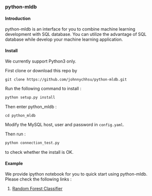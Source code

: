 ### python-mldb

#### Introduction
python-mldb is an interface for you to combine machine learning development with SQL database.
You can utilize the advantage of SQL database while develop your machine learning application.

#### Install
We currently support Python3 only.

First clone or download this repo by
```commandline
git clone https://github.com/johnnychhsu/python-mldb.git
``` 

Run the following command to install :
```python
python setup.py install
```
Then enter python_mldb : 
```commandline
cd python_mldb
```
Modify the MySQL host, user and password in `config.yaml`.

Then run :
```python
python connection_test.py
```
to check whether the install is OK.

#### Example
We provide ipython notebook for you to quick start using python-mldb.
Please check the following links :
1. [Random Forest Classifier](https://github.com/johnnychhsu/python-mldb/blob/master/Example/mldb_example.ipynb)
